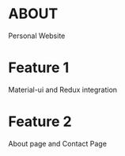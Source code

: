 # ABOUT
Personal Website

# Feature 1
Material-ui and Redux integration

# Feature 2
About page and Contact Page
